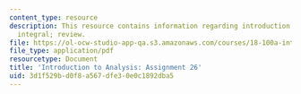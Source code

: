 ```yaml
---
content_type: resource
description: This resource contains information regarding introduction to lebesgue
  integral; review.
file: https://ol-ocw-studio-app-qa.s3.amazonaws.com/courses/18-100a-introduction-to-analysis-fall-2012/3d1f529bd0f8a567dfe30e0c1892dba5_MIT18_100AF12_Assign_26.pdf
file_type: application/pdf
resourcetype: Document
title: 'Introduction to Analysis: Assignment 26'
uid: 3d1f529b-d0f8-a567-dfe3-0e0c1892dba5
---
```

